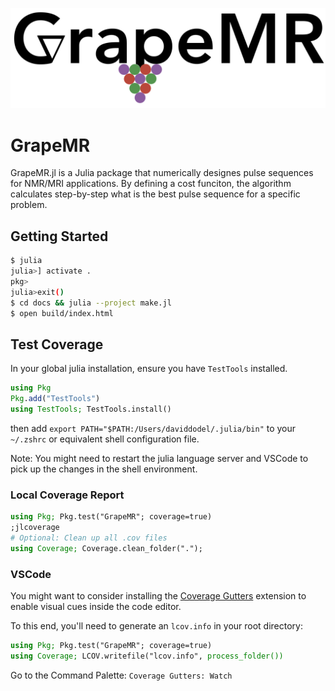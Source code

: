 ![Grape Logo](./docs/images/grape_logo.png)
# GrapeMR
 GrapeMR.jl is a Julia package that numerically designes pulse sequences for NMR/MRI applications. By defining a cost funciton, the algorithm calculates step-by-step what is the best pulse sequence for a specific problem.


## Getting Started

```bash
$ julia
julia>] activate .
pkg>
julia>exit()
$ cd docs && julia --project make.jl
$ open build/index.html
```

## Test Coverage

In your global julia installation, ensure you have `TestTools` installed.

```julia
using Pkg
Pkg.add("TestTools")
using TestTools; TestTools.install()
```

then add `export PATH="$PATH:/Users/daviddodel/.julia/bin"` to your `~/.zshrc` or equivalent shell configuration file.

Note: You might need to restart the julia language server and VSCode to pick up the changes in the shell environment.

### Local Coverage Report

```julia
using Pkg; Pkg.test("GrapeMR"; coverage=true)
;jlcoverage
# Optional: Clean up all .cov files
using Coverage; Coverage.clean_folder(".");
```

### VSCode

You might want to consider installing the [Coverage Gutters](https://marketplace.visualstudio.com/items?itemName=ryanluker.vscode-coverage-gutters) extension to enable visual cues inside the code editor.

To this end, you'll need to generate an `lcov.info` in your root directory:

```julia
using Pkg; Pkg.test("GrapeMR"; coverage=true)
using Coverage; LCOV.writefile("lcov.info", process_folder())
```

Go to the Command Palette: `Coverage Gutters: Watch`

